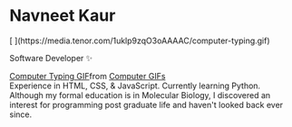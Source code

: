 <h1> Navneet Kaur</h1> [
](https://media.tenor.com/1uklp9zqO3oAAAAC/computer-typing.gif)<br>
<p>Software Developer ✨ </p>

<div class="tenor-gif-embed" data-postid="18636675" data-share-method="host" data-aspect-ratio="1.84971" data-width="100%"><a href="https://tenor.com/view/computer-typing-aesthetic-anime-gif-18636675">Computer Typing GIF</a>from <a href="https://tenor.com/search/computer-gifs">Computer GIFs</a></div> <script type="text/javascript" async src="https://tenor.com/embed.js"></script>
Experience in HTML, CSS, & JavaScript. Currently learning Python.
Although my formal education is in Molecular Biology, I discovered an interest for programming post graduate life and haven't looked back ever since. 




